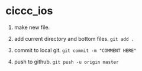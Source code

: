 
# ciccc_ios



1. make new file.

2. add current directory and bottom files.
`git add .`

3. commit to local git.
`git commit -m "COMMENT HERE"`

4. push to github.
`git push -u origin master`
